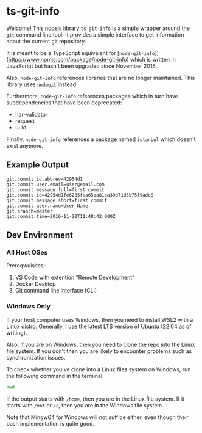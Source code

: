 # ts-git-info

Welcome! This nodejs library `ts-git-info` is a simple wrapper around the `git` command line tool. It provides a simple interface to get information about the current git repository.

It is meant to be a TypeScript equivalent for [`node-git-info`]](https://www.npmjs.com/package/node-git-info) which is written in JavaScript but hasn't been upgraded since November 2016.

Also, `node-git-info` references libraries that are no longer maintained. This library uses [`nodegit`](https://www.npmjs.com/package/nodegit) instead.

Furthermore, `node-git-info` references packages which in turn have subdependencies that have been deprecated:
- har-validator
- request
- uuid

Finally, `node-git-info` references a package named `istanbul` which doesn't exist anymore.

## Example Output

```
git.commit.id.abbrev=42954d1
git.commit.user.email=user@email.com
git.commit.message.full=first commit
git.commit.id=42954d1fe6285fea65ba81ea39d71d5b75f9ade0
git.commit.message.short=first commit
git.commit.user.name=User Name
git.branch=master
git.commit.time=2016-11-20T11:48:42.000Z
```

## Dev Environment

### All Host OSes

Prereqwuisites:
1. VS Code with extention "Remote Development"
2. Docker Desktop
3. Git command line interface (CLI)

### Windows Only

If your host computer uses Windows, then you need to install WSL2 with a Linux distro. Generally, I use the latest LTS version of Ubuntu (22.04 as of writing).

Also, if you are on Windows, then you need to clone the repo into the Linux file system. If you don't then you are likely to encounter problems such as synchronization issues.

To check whether you've clone into a Linux files system on Windows, run the following command in the terminal:

```bash
pwd
```

If the output starts with `/home`, then you are in the Linux file system. If it starts with `/mnt` or `/c`, then you are in the Windows file system.

Note that Mingw64 for Windows will not suffice either, even though their bash implementation is quite good.
